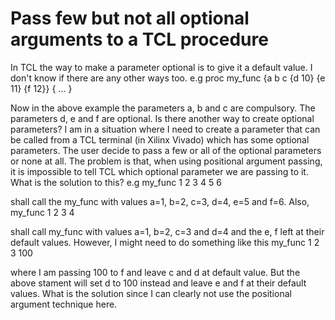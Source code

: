 
# Pass few but not all optional arguments to a TCL procedure

In TCL the way to make a parameter optional is to give it a default value. I don't know if there are any other ways too. e.g
proc my_func {a b c {d 10} {e 11} {f 12}} {
  ...
}

Now in the above example the parameters a, b and c are compulsory. The parameters d, e and f are optional. Is there another way to create optional parameters?
I am in a situation where I need to create a parameter that can be called from a TCL terminal (in Xilinx Vivado) which has some optional parameters. The user decide to pass a few or all of the optional parameters or none at all. The problem is that, when using positional argument passing, it is impossible to tell TCL which optional parameter we are passing to it. What is the solution to this? e.g
my_func 1 2 3 4 5 6 

shall call the my_func with values a=1, b=2, c=3, d=4, e=5 and f=6. Also,
my_func 1 2 3 4 

shall call my_func with values a=1, b=2, c=3 and d=4 and the e, f left at their default values. However, I might need to do something like this
my_func 1 2 3 100

where I am passing 100 to f and leave c and d at default value. But the above stament will set d to 100 instead and leave e and f at their default values.
What is the solution since I can clearly not use the positional argument technique here.

        